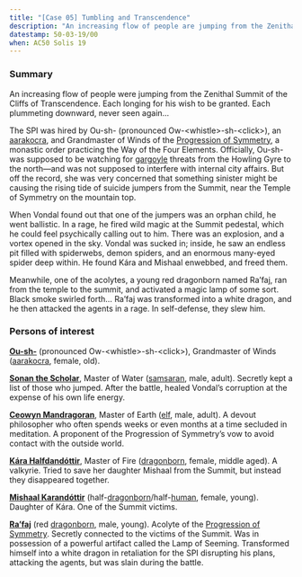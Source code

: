 ```yaml
---
title: "[Case 05] Tumbling and Transcendence"
description: "An increasing flow of people are jumping from the Zenithal Summit of the Cliffs of Transcendence. Each longing for his wish to be granted. Each plummeting downward, never seen again..."
datestamp: 50-03-19/00
when: AC50 Solis 19
---
```


### Summary

An increasing flow of people were jumping from the Zenithal Summit of the Cliffs of Transcendence. Each longing for his wish to be granted. Each plummeting downward, never seen again…

The SPI was hired by Ou-sh- (pronounced Ow-&lt;whistle&gt;-sh-&lt;click&gt;), an [aarakocra](../creatures/aarakocra), and Grandmaster of Winds of the [Progression of Symmetry](../orgs/progression-of-symmetry), a monastic order practicing the Way of the Four Elements. Officially, Ou-sh- was supposed to be watching for [gargoyle](../creatures/gargoyles) threats from the Howling Gyre to the north—and was not supposed to interfere with internal city affairs. But off the record, she was very concerned that something sinister might be causing the rising tide of suicide jumpers from the Summit, near the Temple of Symmetry on the mountain top.

When Vondal found out that one of the jumpers was an orphan child, he went ballistic. In a rage, he fired wild magic at the Summit pedestal, which he could feel psychically calling out to him. There was an explosion, and a vortex opened in the sky. Vondal was sucked in; inside, he saw an endless pit filled with spiderwebs, demon spiders, and an enormous many-eyed spider deep within. He found Kára and Mishaal enwebbed, and freed them.

Meanwhile, one of the acolytes, a young red dragonborn named Ra’faj, ran from the temple to the summit, and activated a magic lamp of some sort. Black smoke swirled forth… Ra’faj was transformed into a white dragon, and he then attacked the agents in a rage. In self-defense, they slew him.

### Persons of interest

**[Ou-sh-](../dossiers/oush)** (pronounced Ow-&lt;whistle&gt;-sh-&lt;click&gt;), Grandmaster of Winds ([aarakocra](../creatures/aarakocra), female, old).

**[Sonan the Scholar](../dossiers/sonan-the-scholar)**, Master of Water ([samsaran](../creatures/samsarans), male, adult). Secretly kept a list of those who jumped. After the battle, healed Vondal’s corruption at the expense of his own life energy.

**[Ceowyn Mandragoran](../dossiers/ceowyn-mandragoran)**, Master of Earth ([elf](../creatures/elves), male, adult). A devout philosopher who often spends weeks or even months at a time secluded in meditation. A proponent of the Progression of Symmetry’s vow to avoid contact with the outside world.

**[Kára Halfdandóttir](../dossiers/kara-halfdandottir)**, Master of Fire ([dragonborn](../creatures/dragonborn), female, middle aged). A valkyrie. Tried to save her daughter Mishaal from the Summit, but instead they disappeared together.

**[Mishaal Karandóttir](../dossiers/kara-halfdandottir)** (half-[dragonborn](../creatures/dragonborn)/half-[human](../creatures/human), female, young). Daughter of Kára. One of the Summit victims.

**[Ra’faj](../dossiers/rafaj)** (red [dragonborn](../creatures/dragonborn), male, young). Acolyte of the [Progression of Symmetry](../orgs/progression-of-symmetry). Secretly connected to the victims of the Summit. Was in possession of a powerful artifact called the Lamp of Seeming. Transformed himself into a white dragon in retaliation for the SPI disrupting his plans, attacking the agents, but was slain during the battle.
